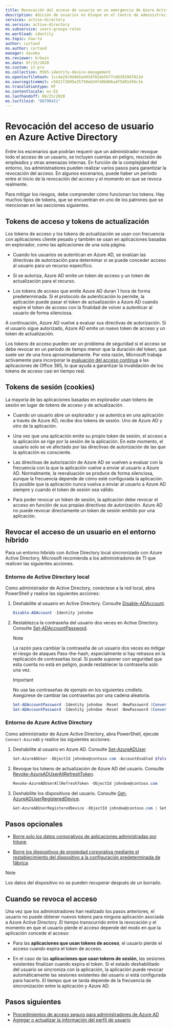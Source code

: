 ```yaml
---
title: Revocación del acceso de usuario en un emergencia de Azure Active Directory | Microsoft Docs
description: Adición de usuarios en bloque en el Centro de administración de Azure AD de Azure Active Directory
services: active-directory
ms.service: active-directory
ms.subservice: users-groups-roles
ms.workload: identity
ms.topic: how-to
author: curtand
ms.author: curtand
manager: daveba
ms.reviewer: krbain
ms.date: 07/15/2020
ms.custom: it-pro
ms.collection: M365-identity-device-management
ms.openlocfilehash: 1cc4a29c9d4b5ae93df81de5b77cb6355947813d
ms.sourcegitcommit: c5021f2095e25750eb34fd0b866adf5d81d56c3a
ms.translationtype: HT
ms.contentlocale: es-ES
ms.lasthandoff: 08/25/2020
ms.locfileid: "88798421"
---
```

# <a name="revoke-user-access-in-azure-active-directory"></a>Revocación del acceso de usuario en Azure Active Directory

Entre los escenarios que podrían requerir que un administrador revoque todo el acceso de un usuario, se incluyen cuentas en peligro, rescisión de empleados y otras amenazas internas. En función de la complejidad del entorno, los administradores pueden realizar varios pasos para garantizar la revocación del acceso. En algunos escenarios, puede haber un período entre el inicio de la revocación del acceso y el momento en que se revoca realmente.

Para mitigar los riesgos, debe comprender cómo funcionan los tokens. Hay muchos tipos de tokens, que se encuentran en uno de los patrones que se mencionan en las secciones siguientes.

## <a name="access-tokens-and-refresh-tokens"></a>Tokens de acceso y tokens de actualización

Los tokens de acceso y los tokens de actualización se usan con frecuencia con aplicaciones cliente pesado y también se usan en aplicaciones basadas en explorador, como las aplicaciones de una sola página.

- Cuando los usuarios se autentican en Azure AD, se evalúan las directivas de autorización para determinar si se puede conceder acceso al usuario para un recurso específico.  

- Si se autoriza, Azure AD emite un token de acceso y un token de actualización para el recurso.  

- Los tokens de acceso que emite Azure AD duran 1 hora de forma predeterminada. Si el protocolo de autenticación lo permite, la aplicación puede pasar el token de actualización a Azure AD cuando expire el token de acceso con la finalidad de volver a autenticar al usuario de forma silenciosa.

A continuación, Azure AD vuelve a evaluar sus directivas de autorización. Si el usuario sigue autorizado, Azure AD emite un nuevo token de acceso y un token de actualización.

Los tokens de acceso pueden ser un problema de seguridad si el acceso se debe revocar en un período de tiempo menor que la duración del token, que suele ser de una hora aproximadamente. Por esta razón, Microsoft trabaja activamente para incorporar la [evaluación del acceso continua](../fundamentals/concept-fundamentals-continuous-access-evaluation.md) a las aplicaciones de Office 365, lo que ayuda a garantizar la invalidación de los tokens de acceso casi en tiempo real.  

## <a name="session-tokens-cookies"></a>Tokens de sesión (cookies)

La mayoría de las aplicaciones basadas en explorador usan tokens de sesión en lugar de tokens de acceso y de actualización.  

- Cuando un usuario abre un explorador y se autentica en una aplicación a través de Azure AD, recibe dos tokens de sesión. Uno de Azure AD y otro de la aplicación.  

- Una vez que una aplicación emite su propio token de sesión, el acceso a la aplicación se rige por la sesión de la aplicación. En este momento, el usuario solo se ve afectado por las directivas de autorización de las que la aplicación es consciente.

- Las directivas de autorización de Azure AD se vuelven a evaluar con la frecuencia con la que la aplicación vuelve a enviar al usuario a Azure AD. Normalmente, la reevaluación se produce de forma silenciosa, aunque la frecuencia depende de cómo esté configurada la aplicación. Es posible que la aplicación nunca vuelva a enviar al usuario a Azure AD siempre y cuando el token de sesión sea válido.

- Para poder revocar un token de sesión, la aplicación debe revocar el acceso en función de sus propias directivas de autorización. Azure AD no puede revocar directamente un token de sesión emitido por una aplicación.  

## <a name="revoke-access-for-a-user-in-the-hybrid-environment"></a>Revocar el acceso de un usuario en el entorno híbrido

Para un entorno híbrido con Active Directory local sincronizado con Azure Active Directory, Microsoft recomienda a los administradores de TI que realicen las siguientes acciones.  

### <a name="on-premises-active-directory-environment"></a>Entorno de Active Directory local

Como administrador de Active Directory, conéctese a la red local, abra PowerShell y realice las siguientes acciones:

1. Deshabilite al usuario en Active Directory. Consulte [Disable-ADAccount](/powershell/module/addsadministration/disable-adaccount?view=win10-ps).

    ```PowerShell
    Disable-ADAccount -Identity johndoe  
    ```

1. Restablezca la contraseña del usuario dos veces en Active Directory. Consulte [Set-ADAccountPassword](/powershell/module/addsadministration/set-adaccountpassword?view=win10-ps).

    > [!NOTE]
    > La razón para cambiar la contraseña de un usuario dos veces es mitigar el riesgo de ataques Pass-the-hash, especialmente si hay retrasos en la replicación de contraseñas local. Si puede suponer con seguridad que esta cuenta no está en peligro, puede restablecer la contraseña solo una vez.

    > [!IMPORTANT] 
    > No use las contraseñas de ejemplo en los siguientes cmdlets. Asegúrese de cambiar las contraseñas por una cadena aleatoria.

    ```PowerShell
    Set-ADAccountPassword -Identity johndoe -Reset -NewPassword (ConvertTo-SecureString -AsPlainText "p@ssw0rd1" -Force)
    Set-ADAccountPassword -Identity johndoe -Reset -NewPassword (ConvertTo-SecureString -AsPlainText "p@ssw0rd2" -Force)
    ```

### <a name="azure-active-directory-environment"></a>Entorno de Azure Active Directory

Como administrador de Azure Active Directory, abra PowerShell, ejecute ``Connect-AzureAD`` y realice las siguientes acciones:

1. Deshabilite al usuario en Azure AD. Consulte [Set-AzureADUser](/powershell/module/azuread/Set-AzureADUser?view=azureadps-2.0).

    ```PowerShell
    Set-AzureADUser -ObjectId johndoe@contoso.com -AccountEnabled $false
    ```
1. Revoque los tokens de actualización de Azure AD del usuario. Consulte [Revoke-AzureADUserAllRefreshToken](/powershell/module/azuread/revoke-azureaduserallrefreshtoken?view=azureadps-2.0).

    ```PowerShell
    Revoke-AzureADUserAllRefreshToken -ObjectId johndoe@contoso.com
    ```

1. Deshabilite los dispositivos del usuario. Consulte [Get-AzureADUserRegisteredDevice](/powershell/module/azuread/get-azureaduserregistereddevice?view=azureadps-2.0).

    ```PowerShell
    Get-AzureADUserRegisteredDevice -ObjectId johndoe@contoso.com | Set-AzureADDevice -AccountEnabled $false
    ```

## <a name="optional-steps"></a>Pasos opcionales

- [Borre solo los datos corporativos de aplicaciones administradas por Intune](/mem/intune/apps/apps-selective-wipe).

- [Borre los dispositivos de propiedad corporativa mediante el restablecimiento del dispositivo a la configuración predeterminada de fábrica](/mem/intune/remote-actions/devices-wipe).

> [!NOTE]
> Los datos del dispositivo no se pueden recuperar después de un borrado.

## <a name="when-access-is-revoked"></a>Cuando se revoca el acceso

Una vez que los administradores han realizado los pasos anteriores, el usuario no puede obtener nuevos tokens para ninguna aplicación asociada a Azure Active Directory. El tiempo transcurrido entre la revocación y el momento en que el usuario pierde el acceso depende del modo en que la aplicación concede el acceso:

- Para las **aplicaciones que usan tokens de acceso**, el usuario pierde el acceso cuando expira el token de acceso.

- En el caso de las **aplicaciones que usan tokens de sesión**, las sesiones existentes finalizan cuando expira el token. Si el estado deshabilitado del usuario se sincroniza con la aplicación, la aplicación puede revocar automáticamente las sesiones existentes del usuario si está configurada para hacerlo.  El tiempo que se tarda depende de la frecuencia de sincronización entre la aplicación y Azure AD.

## <a name="next-steps"></a>Pasos siguientes

- [Procedimientos de acceso seguro para administradores de Azure AD](directory-admin-roles-secure.md)
- [Agregar o actualizar la información del perfil de usuario](../fundamentals/active-directory-users-profile-azure-portal.md)